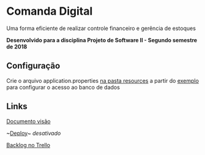 # Comanda Digital
Uma forma eficiente de realizar controle financeiro e gerência de estoques

**Desenvolvido para a disciplina Projeto de Software II - Segundo semestre de 2018**

## Configuração
Crie o arquivo application.properties [na pasta resources](src/main/resources)
 a partir do [exemplo](src/main/resources/application.properties.example) para configurar o acesso ao banco de dados

## Links

[Documento visão](https://docs.google.com/document/d/1N29tnpA0BOTXBQ6RXQDhlWgOqm1buFdwWkRjxUVgqNg/edit?usp=sharing)

~[Deploy]()~ _desativado_

[Backlog no Trello](https://trello.com/b/abeQ1h3C)
